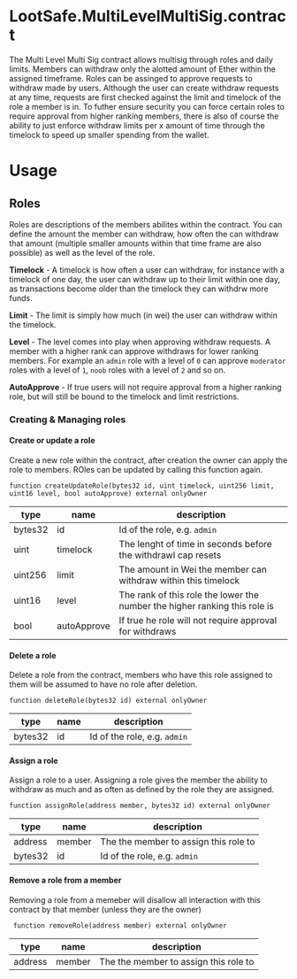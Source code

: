 # LootSafe.MultiLevelMultiSig.contract

The Multi Level Multi Sig contract allows multisig through roles and daily limits. Members can withdraw only the alotted amount of Ether within the assigned timeframe. Roles can be assinged to approve requests to withdraw made by users. Although the user can create withdraw requests at any time, requests are first checked against the limit and timelock of the role a member is in. To futher ensure security you can force certain roles to require approval from higher ranking members, there is also of course the ability to just enforce withdraw limits per x amount of time through the timelock to speed up smaller spending from the wallet.

# Usage

## Roles

Roles are descriptions of the members abilites within the contract. You can define the amount the member can withdraw, how often the can withdraw that amount (multiple smaller amounts within that time frame are also possible) as well as the level of the role.

**Timelock** - A timelock is how often a user can withdraw, for instance with a timelock of one day, the user can withdraw up to their limit within one day, as transactions become older than the timelock they can withdrw more funds.

**Limit** - The limit is simply how much (in wei) the user can withdraw within the timelock.

**Level** - The level comes into play when approving withdraw requests. A member with a higher rank can approve withdraws for lower ranking members. For example an `admin` role with a level of `0` can approve `moderator` roles with a level of `1`, `noob` roles with a level of `2` and so on.

**AutoApprove** - If true users will not require approval from a higher ranking role, but will still be bound to the timelock and limit restrictions.

### Creating & Managing roles

#### Create or update a role

Create a new role within the contract, after creation the owner can apply the role to members. ROles can be updated by calling this function again.

```solidity
function createUpdateRole(bytes32 id, uint timelock, uint256 limit, uint16 level, bool autoApprove) external onlyOwner 
```

| type | name | description |
|----- |----- |------------ |
|bytes32|id|Id of the role, e.g. `admin`|
|uint|timelock|The lenght of time in seconds before the withdrawl cap resets|
|uint256|limit|The amount in Wei the member can withdraw within this timelock|
|uint16|level|The rank of this role the lower the number the higher ranking this role is|
|bool|autoApprove|If true he role will not require approval for withdraws|

#### Delete a role

Delete a role from the contract, members who have this role assigned to them will be assumed to have no role after deletion.

```solidity
function deleteRole(bytes32 id) external onlyOwner
```
| type | name | description |
|----- |----- |------------ |
|bytes32|id|Id of the role, e.g. `admin`|

#### Assign a role

Assign a role to a user. Assigning a role gives the member the ability to withdraw as much and as often as defined by the role they are assigned.

```solidity
function assignRole(address member, bytes32 id) external onlyOwner
```
| type | name | description |
|----- |----- |------------ |
|address|member|The the member to assign this role to|
|bytes32|id|Id of the role, e.g. `admin`|

#### Remove a role from a member

Removing a role from a memeber will disallow all interaction with this contract by that member (unless they are the owner)

```solidity
 function removeRole(address member) external onlyOwner
 ```

| type | name | description |
|----- |----- |------------ |
|address|member|The the member to assign this role to|

